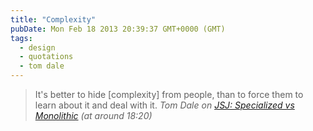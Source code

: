 ```yaml
---
title: "Complexity"
pubDate: Mon Feb 18 2013 20:39:37 GMT+0000 (GMT)
tags:
  - design
  - quotations
  - tom dale
---
```


<blockquote>It's better to hide [complexity] from people, than to force them to learn about it and deal with it. <cite>Tom Dale on <a href="http://javascriptjabber.com/047-jsj-specialized-vs-monolithic-with-james-halliday-and-tom-dale/">JSJ: Specialized vs Monolithic</a> (at around 18:20)</cite></blockquote>
